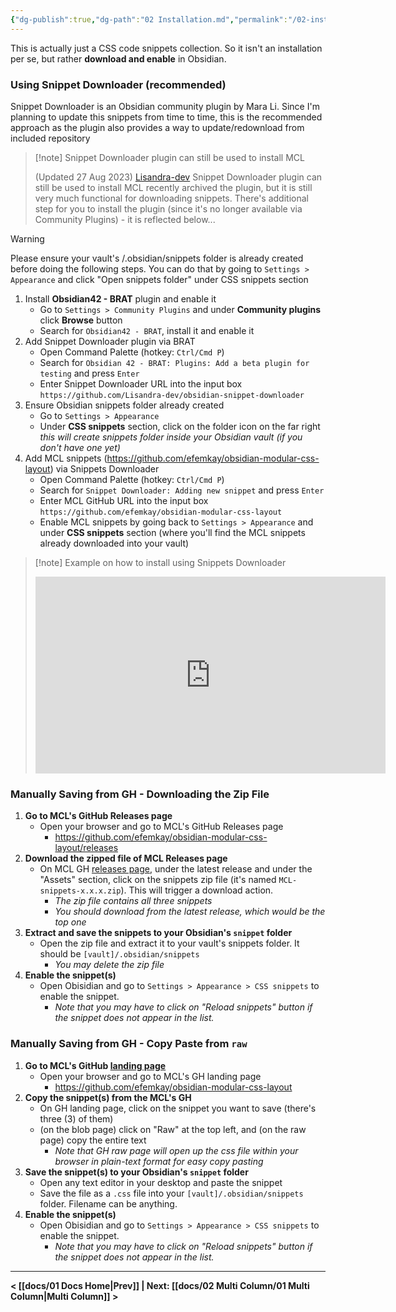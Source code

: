 ```yaml
---
{"dg-publish":true,"dg-path":"02 Installation.md","permalink":"/02-installation/","title":"Installation","pinned":true,"noteIcon":"","updated":"2023-11-11T11:23:43.305+08:00"}
---
```



This is actually just a CSS code snippets collection. So it isn't an installation per se, but rather **download and enable** in Obsidian.

### Using Snippet Downloader (recommended)
Snippet Downloader is an Obsidian community plugin by Mara Li. Since I'm planning to update this snippets from time to time, this is the recommended approach as the plugin also provides a way to update/redownload from included repository

> [!note] Snippet Downloader plugin can still be used to install MCL
>
> (Updated 27 Aug 2023) [Lisandra-dev](https://github.com/Lisandra-dev/obsidian-snippet-downloader) Snippet Downloader plugin can still be used to install MCL recently archived the plugin, but it is still very much functional for downloading snippets. There's additional step for you to install the plugin (since it's no longer available via Community Plugins) - it is reflected below...

> [!warning]
> Please ensure your vault's /.obsidian/snippets folder is already created before doing the following steps. You can do that by going to `Settings > Appearance` and click "Open snippets folder" under CSS snippets section

1. Install **Obsidian42 - BRAT** plugin and enable it
	- Go to `Settings > Community Plugins` and under **Community plugins** click **Browse** button
	- Search for `Obsidian42 - BRAT`, install it and enable it
2. Add Snippet Downloader plugin via BRAT
	- Open Command Palette (hotkey: `Ctrl/Cmd P`)
	- Search for `Obsidian 42 - BRAT: Plugins: Add a beta plugin for testing` and press `Enter`
	- Enter Snippet Downloader URL into the input box
	   `https://github.com/Lisandra-dev/obsidian-snippet-downloader`
3. Ensure Obsidian snippets folder already created
	- Go to `Settings > Appearance`
	- Under **CSS snippets** section, click on the folder icon on the far right
	   *this will create snippets folder inside your Obsidian vault (if you don't have one yet)*
4. Add MCL snippets (https://github.com/efemkay/obsidian-modular-css-layout) via Snippets Downloader
	- Open Command Palette (hotkey: `Ctrl/Cmd P`)
	- Search for `Snippet Downloader: Adding new snippet` and press `Enter`
	- Enter MCL GitHub URL into the input box
	   `https://github.com/efemkay/obsidian-modular-css-layout`
	- Enable MCL snippets by going back to `Settings > Appearance` and under **CSS snippets** section (where you'll find the MCL snippets already downloaded into your vault)


> [!note] Example on how to install using Snippets Downloader
>
> <iframe width="560" height="315" src="https://www.youtube.com/embed/F9z5spGosDI?si=PL4EwJ9wdMyYHCUh" title="YouTube video player" frameborder="0" allow="accelerometer; autoplay; clipboard-write; encrypted-media; gyroscope; picture-in-picture; web-share" allowfullscreen></iframe>


### Manually Saving from GH - Downloading the Zip File
1. **Go to MCL's GitHub Releases page**
	- Open your browser and go to MCL's GitHub Releases page
		- https://github.com/efemkay/obsidian-modular-css-layout/releases
2. **Download the zipped file of MCL Releases page**
	- On MCL GH [releases page](https://github.com/efemkay/obsidian-modular-css-layout/releases), under the latest release and under the "Assets" section, click on the snippets zip file (it's named `MCL-snippets-x.x.x.zip`). This will trigger a download action.
		- *The zip file contains all three snippets*
		- *You should download from the latest release, which would be the top one*
3. **Extract and save the snippets to your Obsidian's `snippet` folder**
	- Open the zip file and extract it to your vault's snippets folder. It should be `[vault]/.obsidian/snippets`
		- *You may delete the zip file*
4. **Enable the snippet(s)**
	- Open Obisidian and go to `Settings > Appearance > CSS snippets` to enable the snippet.
		- *Note that you may have to click on "Reload snippets" button if the snippet does not appear in the list.*


### Manually Saving from GH - Copy Paste from `raw`
1. **Go to MCL's GitHub [landing page](https://github.com/efemkay/obsidian-modular-css-layout)**
	- Open your browser and go to MCL's GH landing page
		- https://github.com/efemkay/obsidian-modular-css-layout
2. **Copy the snippet(s) from the MCL's GH**
	- On GH landing page, click on the snippet you want to save (there's three (3) of them)
	- (on the blob page) click on "Raw" at the top left, and (on the raw page) copy the entire text
		- *Note that GH raw page will open up the css file within your browser in plain-text format for easy copy pasting*
3. **Save the snippet(s) to your Obsidian's `snippet` folder**
	- Open any text editor in your desktop and paste the snippet
	- Save the file as a `.css` file into your `[vault]/.obsidian/snippets` folder. Filename can be anything.
4. **Enable the snippet(s)**
	- Open Obisidian and go to `Settings > Appearance > CSS snippets` to enable the snippet.
		- *Note that you may have to click on "Reload snippets" button if the snippet does not appear in the list.*

---

**< [[docs/01 Docs Home\|Prev]] | Next: [[docs/02 Multi Column/01 Multi Column\|Multi Column]] >** 